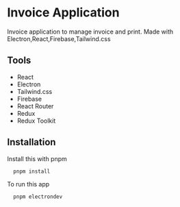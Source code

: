 
# Invoice Application
Invoice application to manage invoice and print. Made with Electron,React,Firebase,Tailwind.css


## Tools

- React
- Electron
- Tailwind.css
- Firebase
- React Router
- Redux
- Redux Toolkit

## Installation

Install this with pnpm

```bash
  pnpm install
```

To run this app

```bash
  pnpm electrondev
```